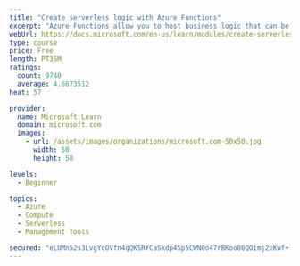 ```yaml
---
title: "Create serverless logic with Azure Functions"
excerpt: "Azure Functions allow you to host business logic that can be executed without managing or provisioning server infrastructure"
webUrl: https://docs.microsoft.com/en-us/learn/modules/create-serverless-logic-with-azure-functions/
type: course
price: Free
length: PT36M
ratings:
  count: 9740
  average: 4.6673512
heat: 57

provider:
  name: Microsoft Learn
  domain: microsoft.com
  images:
    - url: /assets/images/organizations/microsoft.com-50x50.jpg
      width: 50
      height: 50

levels:
  - Beginner

topics:
  - Azure
  - Compute
  - Serverless
  - Management Tools

secured: "eLUMn52s3LvgYcOVfn4qQKSRYCaSkdp4Sp5CWN0o47rBKoo86QOimj2xKwf+l3+iI28UxwW0z98Vx+U+YFD2GV5uL9yqjxKu3gTD7AqQZsOpCdblCtjLnXE6HlhOJ6JjnDbu0Z0Bmbn1QAMlAfDObt8orRwVMTGrYO1xu1LX1xx5lBHkzhq/RpeEv3uibTxGhHTS6TFcILVrDHW/w+sEdVgoMUyfB3dek2r0Gcw6utCsE04eOHXLPKymUZ6Xf1m6UJcTdHKW0pyrOcY7/tRpp20P/iWwNJkOyyfBrq3Z4iC3fnhy02+EozlfzBtJX13diGdjc+qe1KRC/uj6+K1rpVnOg/Pr+Hsf1zhZizlipWW4MUZ+7pOik6X0o/q+DB4UvSHlveTdSED7POPVIALPSPlMOX7MzLPGEPJlu9BLdsU=;CzmJn5NXyGclnUrGwQgTsQ=="
---
```


